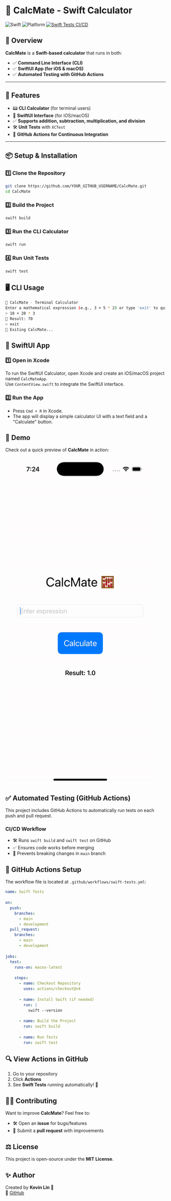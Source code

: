 # 🧮 CalcMate - Swift Calculator

![Swift](https://img.shields.io/badge/Swift-5.5-orange) ![Platform](https://img.shields.io/badge/Platform-macOS%20%7C%20iOS-blue) [![Swift Tests CI/CD](https://github.com/kl63/CalcMate/actions/workflows/swift-tests.yml/badge.svg)](https://github.com/kl63/CalcMate/actions/workflows/swift-tests.yml)

## 📌 Overview
**CalcMate** is a **Swift-based calculator** that runs in both:
- ✅ **Command Line Interface (CLI)**
- ✅ **SwiftUI App (for iOS & macOS)**
- ✅ **Automated Testing with GitHub Actions**

---

## 🚀 Features
- 📟 **CLI Calculator** (for terminal users)
- 📱 **SwiftUI Interface** (for iOS/macOS)
- ✅ **Supports addition, subtraction, multiplication, and division**
- 🛠 **Unit Tests** with `XCTest`
- 🔄 **GitHub Actions for Continuous Integration**

---

## 📦 Setup & Installation

### **1️⃣ Clone the Repository**
```sh
git clone https://github.com/YOUR_GITHUB_USERNAME/CalcMate.git
cd CalcMate
```

### **2️⃣ Build the Project**
```sh 
swift build
```

### **3️⃣ Run the CLI Calculator**
```sh 
swift run
```

### **4️⃣ Run Unit Tests**
```sh 
swift test
```

## 🖥️ CLI Usage
```sh
🔢 CalcMate - Terminal Calculator
Enter a mathematical expression (e.g., 3 + 5 * 2) or type 'exit' to quit:
> 10 + 20 * 3
🧮 Result: 70
> exit
👋 Exiting CalcMate...
```
## 📱 SwiftUI App

### 1️⃣ Open in Xcode
To run the SwiftUI Calculator, open Xcode and create an iOS/macOS project named `CalcMateApp`.  
Use `ContentView.swift` to integrate the SwiftUI interface.

### 2️⃣ Run the App
- Press `Cmd + R` in Xcode.  
- The app will display a simple calculator UI with a text field and a "Calculate" button.

## 🎥 Demo
Check out a quick preview of **CalcMate** in action:

![CalcMate Demo](/CalcMate_Demo.gif)


## ✅ Automated Testing (GitHub Actions)
This project includes GitHub Actions to automatically run tests on each push and pull request.

### CI/CD Workflow
- 🛠 Runs `swift build` and `swift test` on GitHub  
- ✅ Ensures code works before merging  
- 🚀 Prevents breaking changes in `main` branch  

## 🚀 GitHub Actions Setup

The workflow file is located at `.github/workflows/swift-tests.yml`:

```yaml
name: Swift Tests

on:
  push:
    branches:
      - main
      - development
  pull_request:
    branches:
      - main
      - development

jobs:
  test:
    runs-on: macos-latest

    steps:
      - name: Checkout Repository
        uses: actions/checkout@v4

      - name: Install Swift (if needed)
        run: |
          swift --version

      - name: Build the Project
        run: swift build

      - name: Run Tests
        run: swift test
```
## 🔍 View Actions in GitHub
1. Go to your repository  
2. Click **Actions**  
3. See **Swift Tests** running automatically! 🎉  

## 👨‍💻 Contributing
Want to improve **CalcMate**? Feel free to:  
- 🛠 Open an **issue** for bugs/features  
- 📝 Submit a **pull request** with improvements  

## ⚖️ License
This project is open-source under the **MIT License**.  

## ✨ Author
Created by **Kevin Lin** 🚀  
🔗 [GitHub](https://github.com/kl63)  
